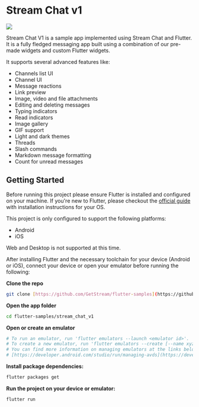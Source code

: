 # Stream Chat v1

![](https://raw.githubusercontent.com/GetStream/flutter-samples/master/images/sdk_hero_v4.png)

Stream Chat V1 is a sample app implemented using Stream Chat and Flutter. It is a fully fledged messaging app built using a combination of our pre-made widgets and custom Flutter widgets. 

It supports several advanced features like:

- Channels list UI
- Channel UI
- Message reactions
- Link preview
- Image, video and file attachments
- Editing and deleting messages
- Typing indicators
- Read indicators
- Image gallery
- GIF support
- Light and dark themes
- Threads
- Slash commands
- Markdown message formatting
- Count for unread messages

## Getting Started

Before running this project please ensure Flutter is installed and configured on your machine. If you're new to Flutter, please checkout the [official guide](https://flutter.dev/docs/get-started/install) with installation instructions for your OS. 

 

This project is only configured to support the following platforms:

- Android
- iOS

Web and Desktop is not supported at this time. 

After installing Flutter and the necessary toolchain for your device (Android or iOS), connect your device or open your emulator before running the following:

**Clone the repo**

```bash
git clone [https://github.com/GetStream/flutter-samples](https://github.com/GetStream/flutter-samples)
```

**Open the app folder** 

```bash
cd flutter-samples/stream_chat_v1
```

**Open or create an emulator**

```bash
# To run an emulator, run 'flutter emulators --launch <emulator id>'.
# To create a new emulator, run 'flutter emulators --create [--name xyz]'.
# You can find more information on managing emulators at the links below:
# [https://developer.android.com/studio/run/managing-avds](https://developer.android.com/studio/run/managing-avds)[https://developer.android.com/studio/command-line/avdmanager](https://developer.android.com/studio/command-line/avdmanager)
```

**Install package dependencies:**

```bash
flutter packages get 
```

**Run the project on your device or emulator:**

```bash
flutter run 
```